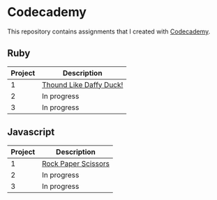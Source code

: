 # Codecademy
This repository contains assignments that I created with [Codecademy](https://www.codecademy.com/learn).

## Ruby
Project | Description
----------|----------
1 | [Thound Like Daffy Duck!](ruby/daffy-duck.rb)
2 | In progress
3 | In progress

## Javascript
Project | Description
---------|---------
1 | [Rock Paper Scissors](javascript/rock-paper-scissors.js)
2 | In progress
3 | In progress
